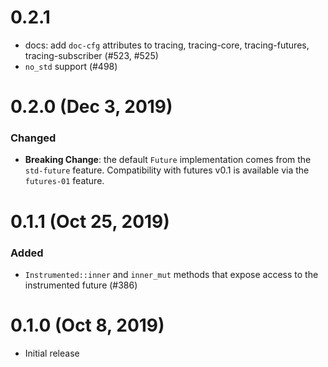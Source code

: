 # 0.2.1

- docs: add `doc-cfg` attributes to tracing, tracing-core, tracing-futures, tracing-subscriber (#523, #525) 
- `no_std` support (#498)

# 0.2.0 (Dec 3, 2019)

### Changed

- **Breaking Change**: the default `Future` implementation comes from the `std-future` feature.
  Compatibility with futures v0.1 is available via the `futures-01` feature.

# 0.1.1 (Oct 25, 2019)

### Added

- `Instrumented::inner` and `inner_mut` methods that expose access to the
  instrumented future (#386)

# 0.1.0 (Oct 8, 2019)

- Initial release
